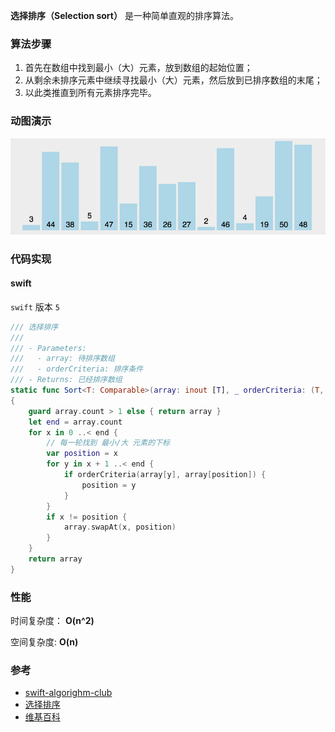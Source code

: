 
**选择排序（Selection sort）** 是一种简单直观的排序算法。

### 算法步骤

1. 首先在数组中找到最小（大）元素，放到数组的起始位置；
2. 从剩余未排序元素中继续寻找最小（大）元素，然后放到已排序数组的末尾；
3. 以此类推直到所有元素排序完毕。

### 动图演示

![选择排序](./images/selectionSort.gif)

### 代码实现

#### swift

`swift` 版本 `5`

```swift
/// 选择排序
///
/// - Parameters:
///   - array: 待排序数组
///   - orderCriteria: 排序条件
/// - Returns: 已经排序数组
static func Sort<T: Comparable>(array: inout [T], _ orderCriteria: (T, T) -> Bool) -> [T] 
{
    guard array.count > 1 else { return array }
    let end = array.count
    for x in 0 ..< end {
        // 每一轮找到 最小/大 元素的下标
        var position = x
        for y in x + 1 ..< end {
            if orderCriteria(array[y], array[position]) {
                position = y
            }
        }
        if x != position {
            array.swapAt(x, position)
        }
    }
    return array
}
```

### 性能

时间复杂度： **O(n^2)**

空间复杂度:  **O(n)**


### 参考

- [swift-algorighm-club](https://github.com/raywenderlich/swift-algorithm-club/tree/master/Selection%20Sort)
- [选择排序](https://www.runoob.com/w3cnote/selection-sort.html)
- [维基百科](https://zh.wikipedia.org/wiki/选择排序)

